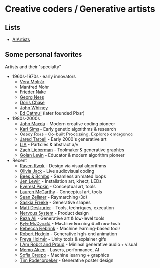 # Creative coders / Generative artists

## Lists

* [AIArtists](https://aiartists.org/ai-artist-founding-members)

## Some personal favorites

Artists and their "specialty"

* 1960s-1970s - early innovators
  * [Vera Molnár](http://www.artnet.com/artists/vera-molnar/)
  * [Manfred Mohr](http://www.emohr.com/)
  * [Frieder Nake](https://en.wikipedia.org/wiki/Frieder_Nake)
  * [Georg Nees](https://en.wikipedia.org/wiki/Georg_Nees)
  * [Doris Chase](https://www.youtube.com/watch?v=IkNpWG2LypQ)
  * [John Whitney](https://www.youtube.com/watch?v=ZrKgyY5aDvA)
  * [Ed Catmull](https://vimeo.com/16292363) (later founded Pixar)
* 1980s-2000s
  * [John Maeda](https://maedastudio.com/) - Modern creative coding pioneer
  * [Karl Sims](https://www.karlsims.com/) - Early genetic algorithms & research
  * [Casey Reas](https://reas.com/) - Co-built Processing. Explores emergence
  * [Jared Tarbell](http://www.complexification.net/gallery/) - Early 2000's generative art
  * [LIA](https://www.liaworks.com/category/theprojects/) - Particles & abstract a/v
  * [Zach Lieberman](https://www.instagram.com/zach.lieberman/) - Toolmaker & generative graphics
  * [Golan Levin](http://flong.com/) - Educator & modern algorithm pioneer
* Recent
  * [Raven Kwok](http://ravenkwok.com) - Design via visual algorithms
  * [Olivia Jack](https://ojack.xyz/) - Live audiovisual coding
  * [Bees & Bombs](https://beesandbombs.tumblr.com/) - Seamless animated loops
  * [Jen Lewin](https://www.jenlewinstudio.com/) - Installation art, kinect, LEDs
  * [Everest Pipkin](http://everest-pipkin.com/) - Conceptual art, tools
  * [Lauren McCarthy](https://lauren-mccarthy.com/) - Conceptual art, tools
  * [Sean Zellmer](https://www.instagram.com/lejeunerenard/) - Raymarching (3d)
  * [Saskia Freeke](http://sasj.nl/) - Generative shapes
  * [Matt Deslaurier](https://www.mattdesl.com/) - Tools, techniques, execution
  * [Nervous System](http://n-e-r-v-o-u-s.com/) - Product design
  * [Reza Ali](https://www.syedrezaali.com/) - Generative art & low-level tools
  * [Kyle McDonald](https://kylemcdonald.net/) - Machine learning & all new tech
  * [Rebecca Fiebrink](https://twitter.com/rebeccafiebrink) - Machine learning-based tools
  * [Robert Hodgin](http://roberthodgin.com/) - Generative high-end animation
  * [Freya Holmér](https://twitter.com/FreyaHolmer) - Unity tools & explainer gifs
  * [I Am Robot and Proud](https://www.instagram.com/robotandproud/) - Minimal generative audio + visual
  * [Memo Akten](http://www.memo.tv/works/) - Lasers, performance, AI
  * [Sofia Crespo](https://www.katevassgalerie.com/sofia-crespo) - Machine learning + graphics
  * [Tim Rodenbroeker](https://timrodenbroeker.de/processing-tutorial-kinetic-typography-1/) - Generative poster design

